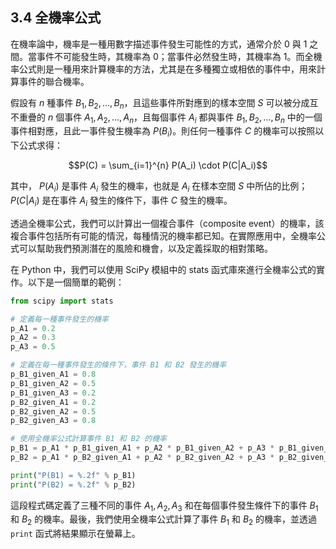## 3.4 全機率公式

在機率論中，機率是一種用數字描述事件發生可能性的方式，通常介於 0 與 1 之間。當事件不可能發生時，其機率為 0；當事件必然發生時，其機率為 1。而全機率公式則是一種用來計算機率的方法，尤其是在多種獨立或相依的事件中，用來計算事件的聯合機率。

假設有 $n$ 種事件 $B_1, B_2, ..., B_n$，且這些事件所對應到的樣本空間 $S$ 可以被分成互不重疊的 $n$ 個事件 $A_1, A_2, ..., A_n$，且每個事件 $A_i$ 都與事件 $B_1, B_2, ..., B_n$ 中的一個事件相對應，且此一事件發生機率為 $P(B_i)$。則任何一種事件 $C$ 的機率可以按照以下公式求得：

$$P(C) = \sum_{i=1}^{n} P(A_i) \cdot P(C|A_i)$$

其中， $P(A_i)$ 是事件 $A_i$ 發生的機率，也就是 $A_i$ 在樣本空間 $S$ 中所佔的比例；$P(C|A_i)$ 是在事件 $A_i$ 發生的條件下，事件 $C$ 發生的機率。

透過全機率公式，我們可以計算出一個複合事件（composite event）的機率，該複合事件包括所有可能的情況，每種情況的機率都已知。在實際應用中，全機率公式可以幫助我們預測潛在的風險和機會，以及定義採取的相對策略。

在 Python 中，我們可以使用 SciPy 模組中的 stats 函式庫來進行全機率公式的實作。以下是一個簡單的範例：

```python
from scipy import stats

# 定義每一種事件發生的機率
p_A1 = 0.2
p_A2 = 0.3
p_A3 = 0.5

# 定義在每一種事件發生的條件下，事件 B1 和 B2 發生的機率
p_B1_given_A1 = 0.8
p_B1_given_A2 = 0.5
p_B1_given_A3 = 0.2
p_B2_given_A1 = 0.2
p_B2_given_A2 = 0.5
p_B2_given_A3 = 0.8

# 使用全機率公式計算事件 B1 和 B2 的機率
p_B1 = p_A1 * p_B1_given_A1 + p_A2 * p_B1_given_A2 + p_A3 * p_B1_given_A3
p_B2 = p_A1 * p_B2_given_A1 + p_A2 * p_B2_given_A2 + p_A3 * p_B2_given_A3

print("P(B1) = %.2f" % p_B1)
print("P(B2) = %.2f" % p_B2)
```

這段程式碼定義了三種不同的事件 $A_1, A_2, A_3$ 和在每個事件發生條件下的事件 $B_1$ 和 $B_2$ 的機率。最後，我們使用全機率公式計算了事件 $B_1$ 和 $B_2$ 的機率，並透過 `print` 函式將結果顯示在螢幕上。